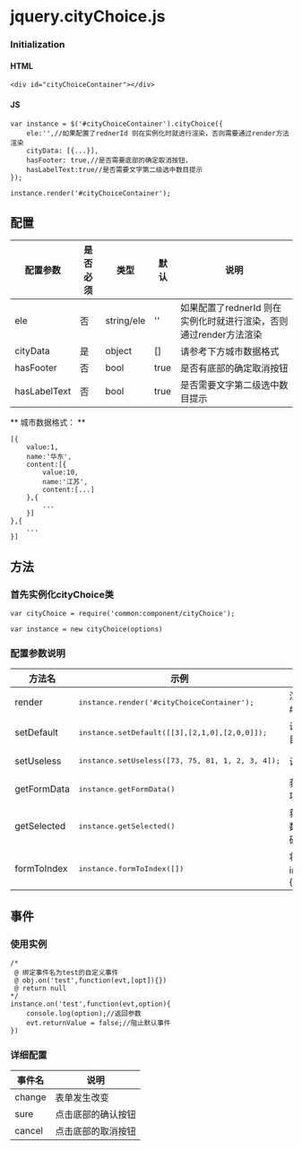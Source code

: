jquery.cityChoice.js
====================


### Initialization

#### HTML

	<div id="cityChoiceContainer"></div>

#### JS

	var instance = $('#cityChoiceContainer').cityChoice({
		ele:'',//如果配置了rednerId 则在实例化时就进行渲染，否则需要通过render方法渲染
		cityData: [{...}],
		hasFooter: true,//是否需要底部的确定取消按钮，
		hasLabelText:true//是否需要文字第二级选中数目提示
	});

	instance.render('#cityChoiceContainer');

## 配置

| 配置参数 | 是否必须 | 类型 | 默认 | 说明 |
| - | - | - | - | - |
| ele | 否 | string/ele | '' | 如果配置了rednerId 则在实例化时就进行渲染，否则通过render方法渲染 |
| cityData | 是 | object | [] | 请参考下方城市数据格式 |
| hasFooter | 否 | bool | true | 是否有底部的确定取消按钮 |
| hasLabelText | 否 | bool | true | 是否需要文字第二级选中数目提示 |

** 城市数据格式： **

    [{
        value:1,
        name:'华东',
        content:[{
            value:10,
            name:'江苏',
            content:[...]
        },{
            ...
        }]
    },{
        ...
    }]

## 方法

### 首先实例化cityChoice类


	var cityChoice = require('common:component/cityChoice');

	var instance = new cityChoice(options)


### 配置参数说明

| 方法名 | 示例 | 说明 |
| - | - | - |
| render | <pre>instance.render('#cityChoiceContainer');</pre> | 渲染到 选择器#cityChoiceContainer中 |
| setDefault | <pre>instance.setDefault([[3],[2,1,0],[2,0,0]]);</pre> | 设置默认选择的选择项目，indexData |
| setUseless | <pre>instance.setUseless([73, 75, 81, 1, 2, 3, 4]);</pre> | 设置不允许选择的选项 |
| getFormData | <pre>instance.getFormData()</pre> | 获取所有已选择了的数据项 |
| getSelected | <pre>instance.getSelected()</pre> | 获取已选择了的节点及参数，详细参数说明请看源码 |
| formToIndex | <pre>instance.formToIndex([])</pre> | 将form格式数据转化为index格式数据 return {indexData,selectNames} |

## 事件

### 使用实例

	/*
	 @ 绑定事件名为test的自定义事件
	 @ obj.on('test',function(evt,[opt]){})
	 @ return null
	*/
	instance.on('test',function(evt,option){
	    console.log(option);//返回参数
	    evt.returnValue = false;//阻止默认事件
	})

### 详细配置

| 事件名 | 说明 |
| - | - |
| change | 表单发生改变 |
| sure | 点击底部的确认按钮 |
| cancel | 点击底部的取消按钮 |

